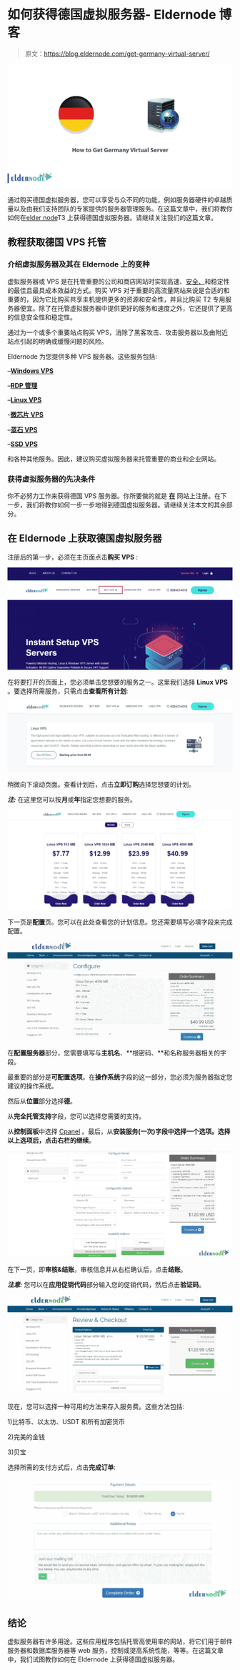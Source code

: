 # 如何获得德国虚拟服务器- Eldernode 博客

> 原文：<https://blog.eldernode.com/get-germany-virtual-server/>

![How to Get Germany Virtual Server](img/cffd2347d858b0d2e59c35416bceda79.png)

通过购买德国虚拟服务器，您可以享受与众不同的功能，例如服务器硬件的卓越质量以及由我们支持团队的专家提供的服务器管理服务。在这篇文章中，我们将教你如何在[elder node](https://eldernode.com/)T3 上获得德国虚拟服务器。请继续关注我们的这篇文章。

## **教程获取德国 VPS 托管**

### **介绍虚拟服务器及其在 Eldernode 上的变种**

虚拟服务器或 VPS 是在托管重要的公司和商店网站时实现高速、[安全、](https://blog.eldernode.com/tag/security/)和稳定性的最佳且最具成本效益的方式。购买 VPS 对于重要的高流量网站来说是合适的和重要的，因为它比购买共享主机提供更多的资源和安全性，并且比购买 T2 专用服务器便宜。除了在托管虚拟服务器中提供更好的服务和速度之外，它还提供了更高的信息安全性和稳定性。

通过为一个或多个重要站点购买 VPS，消除了黑客攻击、攻击服务器以及由附近站点引起的明确或缓慢问题的风险。

Eldernode 为您提供多种 VPS 服务器。这些服务包括:

–[**Windows VPS**](https://eldernode.com/windows-vps/)

–[**RDP 管理**](https://eldernode.com/buy-rdp/)

–[**Linux VPS**](https://eldernode.com/linux-vps/)

-[**微芯片 VPS**](https://eldernode.com/mikrotik-vps-server/)

–[**蓝石 VPS**](https://eldernode.com/Bluestacks-VPS/)

–[**SSD VPS**](https://eldernode.com/ssd-VPS/)

和各种其他服务。因此，建议购买虚拟服务器来托管重要的商业和企业网站。

### **获得虚拟服务器的先决条件**

你不必努力工作来获得德国 VPS 服务器。你所要做的就是 **[在](https://blog.eldernode.com/register-on-eldernode-and-order-vps/)** 网站上注册。在下一步，我们将教你如何一步一步地得到德国虚拟服务器。请继续关注本文的其余部分。

## **在 Eldernode** 上获取德国虚拟服务器

注册后的第一步，必须在主页面点击**购买 VPS** :

![how to buy vps with ethereum](img/7155fe1d80f7ff6a15c540828d60b6d9.png)

在将要打开的页面上，您必须单击您想要的服务之一。这里我们选择 **Linux VPS** 。要选择所需服务，只需点击**查看所有计划**:

![buy germany linux vps](img/cdf6f59a0b3d9012b9e3312bf3294c09.png)

稍微向下滚动页面。查看计划后，点击**立即订购**选择您想要的计划。

***注:*** 在这里您可以按**月**或**年**指定您想要的服务。

![linux vps packages](img/40fa0312072428ff6c62d1656aada8fe.png)

下一页是**配置**页。您可以在此处查看您的计划信息。您还需要填写必填字段来完成配置。

![get germany vps server](img/8d159675421412fa3cc75b6ff7f442d5.png)

在**配置服务器**部分，您需要填写与**主机名**、**根密码、**和名称服务器相关的字段。

最重要的部分是**可配置选项**。在**操作系统**字段的这一部分，您必须为服务器指定您建议的操作系统。

然后从**位置**部分选择**德**。

从**完全托管支持**字段，您可以选择您需要的支持。

从**控制面板**中选择 [Cpanel](https://blog.eldernode.com/tag/cpanel/) 。最后，从**安装服务(一次)**字段中选择一个选项。选择以上选项后，点击右栏的**继续**。

![how to buy germany vps](img/51cb7f4c96b868127a45f64acf329434.png)

在下一页，即**审核&结账**，审核信息并从右栏确认后，点击**结账**。

***注意:*** 您可以在**应用促销代码**部分输入您的促销代码，然后点击**验证码**。

![configuring germany vps and buy](img/b4029a5c3b3174ff5fb46e4e4d79b4b5.png)

现在，您可以选择一种可用的方法来存入服务费。这些方法包括:

1)比特币、以太坊、USDT 和所有加密货币

2)完美的金钱

3)贝宝

选择所需的支付方式后，点击**完成订单**:

![purchase germany virtual server](img/10f1c3decbbc389b9d3a5ce8403cc4d7.png)

## 结论

虚拟服务器有许多用途。这些应用程序包括托管高使用率的网站，将它们用于邮件服务器和数据库服务器等 web 服务，控制或提高系统性能，等等。在这篇文章中，我们试图教你如何在 Eldernode 上获得德国虚拟服务器。